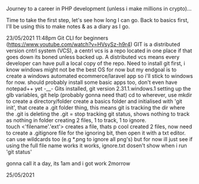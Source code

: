 Journey to a career in PHP development (unless i make millions in crypto)...

Time to take the first step, let's see how long I can go. Back to basics first, I'll be using this to make notes & as a diary as I go.

23/05/2021 11:48pm
Git CLI for beginners (https://www.youtube.com/watch?v=HVsySz-h9r4)
GIT is a distributed version cntrl system (VCS), a centrl vcs is a repo located in one place if that goes down its boned unless backed up.
A distributed vcs means every developer can have pull a local copy of the repo.
Need to install git first, i know windows might not be the best OS for now but my endgoal is to create a windows automated ecommerce/laravel app so i'll stick to windows for now.
should probably install some basic apps too, don't even have notepad++ yet -__-
Gits installed, git version 2.31.1.windows.1
setting up the glb variables, 
git <verb> help (probably gonna need that)
cd to wherever, use mkdir <folder name> to create a directory/folder
create a basics folder and initialised with 'git init', that create a .git folder thing, this means git is tracking the dir where the .git is
deleting the .git = stop tracking
git status, shows nothing to track as nothing in folder
creating 2 files, 1 to track, 1 to ignore. 	
touch <'filename'.'ext'> creates a file, thats p cool
created 2 files, now need to create a .gitignore file for the ignoring bit, then open it with a txt editor. can use wildcards too (e.g *.png to ignore all png's) but for now ill just see if using the full file name works
it works, ignore.txt dosen't show when i run 'git status'
	
gonna call it a day, its 1am and i got work 2morrow	
  
25/05/2021
